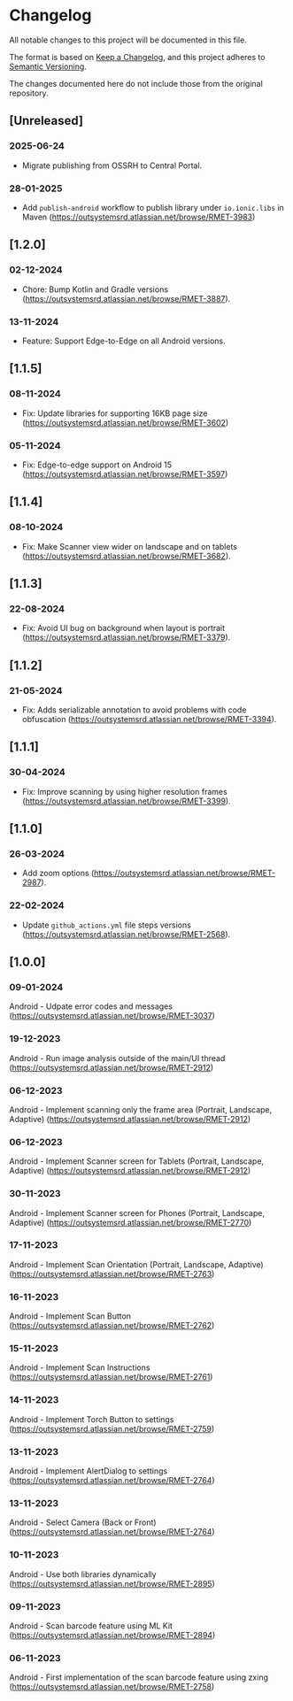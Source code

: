 # Changelog
All notable changes to this project will be documented in this file.

The format is based on [Keep a Changelog](https://keepachangelog.com/en/1.0.0/),
and this project adheres to [Semantic Versioning](https://semver.org/spec/v2.0.0.html).

The changes documented here do not include those from the original repository.

## [Unreleased]

### 2025-06-24

- Migrate publishing from OSSRH to Central Portal.

### 28-01-2025
- Add `publish-android` workflow to publish library under `io.ionic.libs` in Maven (https://outsystemsrd.atlassian.net/browse/RMET-3983)

## [1.2.0]

### 02-12-2024
- Chore: Bump Kotlin and Gradle versions (https://outsystemsrd.atlassian.net/browse/RMET-3887).

### 13-11-2024
- Feature: Support Edge-to-Edge on all Android versions.

## [1.1.5]

### 08-11-2024
- Fix: Update libraries for supporting 16KB page size (https://outsystemsrd.atlassian.net/browse/RMET-3602)

### 05-11-2024
- Fix: Edge-to-edge support on Android 15 (https://outsystemsrd.atlassian.net/browse/RMET-3597)

## [1.1.4]

### 08-10-2024
- Fix: Make Scanner view wider on landscape and on tablets (https://outsystemsrd.atlassian.net/browse/RMET-3682).

## [1.1.3]

### 22-08-2024
- Fix: Avoid UI bug on background when layout is portrait (https://outsystemsrd.atlassian.net/browse/RMET-3379).

## [1.1.2]

### 21-05-2024
- Fix: Adds serializable annotation to avoid problems with code obfuscation (https://outsystemsrd.atlassian.net/browse/RMET-3394).

## [1.1.1]

### 30-04-2024
- Fix: Improve scanning by using higher resolution frames (https://outsystemsrd.atlassian.net/browse/RMET-3399).

## [1.1.0]

### 26-03-2024
- Add zoom options (https://outsystemsrd.atlassian.net/browse/RMET-2987).

### 22-02-2024
- Update `github_actions.yml` file steps versions (https://outsystemsrd.atlassian.net/browse/RMET-2568).

## [1.0.0]

### 09-01-2024
Android - Udpate error codes and messages (https://outsystemsrd.atlassian.net/browse/RMET-3037)

### 19-12-2023
Android - Run image analysis outside of the main/UI thread (https://outsystemsrd.atlassian.net/browse/RMET-2912)

### 06-12-2023
Android - Implement scanning only the frame area (Portrait, Landscape, Adaptive) (https://outsystemsrd.atlassian.net/browse/RMET-2912)

### 06-12-2023
Android - Implement Scanner screen for Tablets (Portrait, Landscape, Adaptive) (https://outsystemsrd.atlassian.net/browse/RMET-2912)

### 30-11-2023
Android - Implement Scanner screen for Phones (Portrait, Landscape, Adaptive) (https://outsystemsrd.atlassian.net/browse/RMET-2770)

### 17-11-2023
Android - Implement Scan Orientation (Portrait, Landscape, Adaptive) (https://outsystemsrd.atlassian.net/browse/RMET-2763)

### 16-11-2023
Android - Implement Scan Button (https://outsystemsrd.atlassian.net/browse/RMET-2762)

### 15-11-2023
Android - Implement Scan Instructions (https://outsystemsrd.atlassian.net/browse/RMET-2761)

### 14-11-2023
Android - Implement Torch Button to settings (https://outsystemsrd.atlassian.net/browse/RMET-2759)

### 13-11-2023
Android - Implement AlertDialog to settings (https://outsystemsrd.atlassian.net/browse/RMET-2764)

### 13-11-2023
Android - Select Camera (Back or Front) (https://outsystemsrd.atlassian.net/browse/RMET-2764)

### 10-11-2023
Android - Use both libraries dynamically (https://outsystemsrd.atlassian.net/browse/RMET-2895)

### 09-11-2023
Android - Scan barcode feature using ML Kit (https://outsystemsrd.atlassian.net/browse/RMET-2894)

### 06-11-2023
Android - First implementation of the scan barcode feature using zxing (https://outsystemsrd.atlassian.net/browse/RMET-2758)